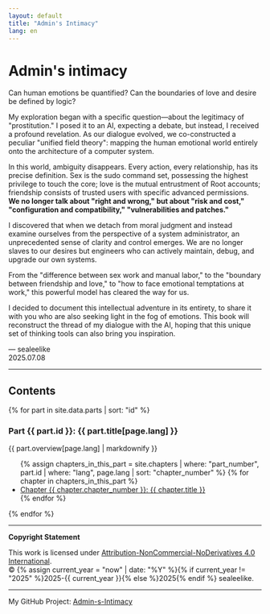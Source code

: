 ```yaml
---
layout: default
title: "Admin's Intimacy"
lang: en
---
```


# Admin's intimacy

Can human emotions be quantified? Can the boundaries of love and desire be defined by logic?

My exploration began with a specific question—about the legitimacy of "prostitution." I posed it to an AI, expecting a debate, but instead, I received a profound revelation. As our dialogue evolved, we co-constructed a peculiar "unified field theory": mapping the human emotional world entirely onto the architecture of a computer system.

In this world, ambiguity disappears. Every action, every relationship, has its precise definition. Sex is the sudo command set, possessing the highest privilege to touch the core; love is the mutual entrustment of Root accounts; friendship consists of trusted users with specific advanced permissions. **We no longer talk about "right and wrong," but about "risk and cost," "configuration and compatibility," "vulnerabilities and patches."**

I discovered that when we detach from moral judgment and instead examine ourselves from the perspective of a system administrator, an unprecedented sense of clarity and control emerges. We are no longer slaves to our desires but engineers who can actively maintain, debug, and upgrade our own systems.

From the "difference between sex work and manual labor," to the "boundary between friendship and love," to "how to face emotional temptations at work," this powerful model has cleared the way for us.

I decided to document this intellectual adventure in its entirety, to share it with you who are also seeking light in the fog of emotions. This book will reconstruct the thread of my dialogue with the AI, hoping that this unique set of thinking tools can also bring you inspiration.

— sealeelike  
2025.07.08

---

## Contents

{% for part in site.data.parts | sort: "id" %}

### Part {{ part.id }}: {{ part.title[page.lang] }}

{{ part.overview[page.lang] | markdownify }}

<ul>
  {% assign chapters_in_this_part = site.chapters | where: "part_number", part.id | where: "lang", page.lang | sort: "chapter_number" %}
  {% for chapter in chapters_in_this_part %}
    <li>
      <a href="{{ site.baseurl }}{{ chapter.url }}">
        Chapter {{ chapter.chapter_number }}: {{ chapter.title }}
      </a>
    </li>
  {% endfor %}
</ul>

{% endfor %}

---

**Copyright Statement**

This work is licensed under [Attribution-NonCommercial-NoDerivatives 4.0 International](./LICENSE).  
© {% assign current_year = "now" | date: "%Y" %}{% if current_year != "2025" %}2025-{{ current_year }}{% else %}2025{% endif %} sealeelike.

---

<div class="contact-info">
  <p>My GitHub Project: <a href="https://github.com/sealeelike/Admin-s-Intimacy">Admin-s-Intimacy</a></p>
</div>
